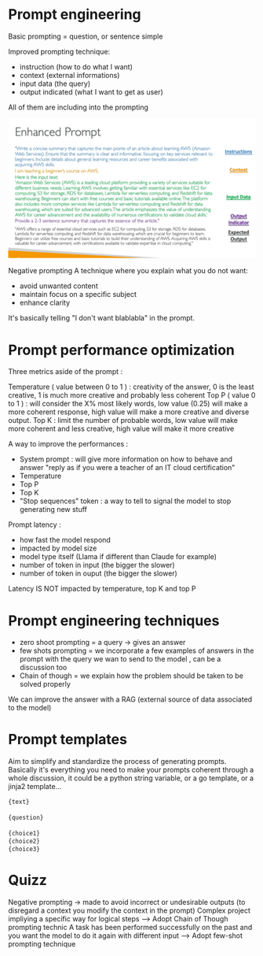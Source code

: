 # Prompt engineering

Basic prompting = question, or sentence simple

Improved prompting technique:
- instruction (how to do what I want)
- context (external informations)
- input data (the query)
- output indicated (what I want to get as user)

All of them are including into the prompting

![Prompt example](./pictures/prompting.png)

Negative prompting
A technique where you explain what you do not want:
- avoid unwanted content
- maintain focus on a specific subject
- enhance clarity

It's basically telling "I don't want blablabla" in the prompt.

# Prompt performance optimization

Three metrics aside of the prompt :

Temperature ( value between 0 to 1 ) : creativity of the answer, 0 is the least creative, 1 is much more creative and probably less coherent
Top P ( value 0 to 1 ) : will consider the X% most likely words, low value (0.25) will make a more coherent response, high value will make a more creative and diverse output. 
Top K : limit the number of probable words, low value will make more coherent and less creative, high value will make it more creative

A way to improve the performances : 

- System prompt : will give more information on how to behave and answer "reply as if you were a teacher of an IT cloud certification"
- Temperature
- Top P
- Top K
- "Stop sequences" token : a way to tell to signal the model to stop generating new stuff

Prompt latency :
- how fast the model respond
- impacted by model size
- model type itself (Llama if different than Claude for example)
- number of token in input (the bigger the slower)
- number of token in ouput (the bigger the slower)

Latency IS NOT impacted by temperature, top K and top P



# Prompt engineering techniques

- zero shoot prompting = a query -> gives an answer
- few shots prompting = we incorporate a few examples of answers in the prompt with the query we wan to send to the model , can be a discussion too
- Chain of though = we explain how the problem should be taken to be solved properly

We can improve the answer with a RAG (external source of data associated to the model)

# Prompt templates

Aim to simplify and standardize the process of generating prompts.
Basically it's everything you need to make your prompts coherent through a whole discussion, it could be a python string variable, or a go template, or a jinja2 template...

```
{text}

{question}

{choice1}
{choice2}
{choice3}
```

# Quizz

Negative prompting -> made to avoid incorrect or undesirable outputs (to disregard a context you modify the context in the prompt)
Complex project impliying a specific way for logical steps --> Adopt Chain of Though prompting technic
A task has been performed successfully on the past and you want the model to do it again with different input --> Adopt few-shot prompting technique


